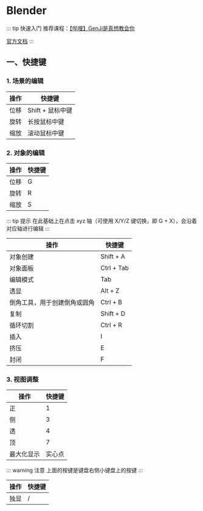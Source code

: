 # Blender

::: tip 快速入门
推荐课程：[【哔哩】GenJi是真想教会你](https://www.bilibili.com/video/BV1kX4y1m7G5)

[官方文档](https://docs.blender.org/)
:::

## 一、快捷键

### 1. 场景的编辑

| 操作 | 快捷键           |
| ---- | ---------------- |
| 位移 | Shift + 鼠标中键 |
| 旋转 | 长按鼠标中键     |
| 缩放 | 滚动鼠标中键     |

### 2. 对象的编辑

| 操作 | 快捷键 |
| ---- | ------ |
| 位移 | G      |
| 旋转 | R      |
| 缩放 | S      |

::: tip 提示
在此基础上在点击 xyz 轴（可使用 X/Y/Z 键切换，即 G + X），会沿着对应轴进行编辑
:::

| 操作                         | 快捷键     |
| ---------------------------- | ---------- |
| 对象创建                     | Shift + A  |
| 对象面板                     | Ctrl + Tab |
| 编辑模式                     | Tab        |
| 透显                         | Alt + Z    |
| 倒角工具，用于创建倒角或圆角 | Ctrl + B   |
| 复制                         | Shift + D  |
| 循环切割                     | Ctrl + R   |
| 插入                         | I          |
| 挤压                         | E          |
| 封闭                         | F          |

### 3. 视图调整

| 操作       | 快捷键 |
| ---------- | ------ |
| 正         | 1      |
| 侧         | 3      |
| 透         | 4      |
| 顶         | 7      |
| 最大化显示 | 实心点 |

::: warning 注意
上面的按键是键盘右侧小键盘上的按键
:::

| 操作 | 快捷键 |
| ---- | ------ |
| 独显 | /      |
